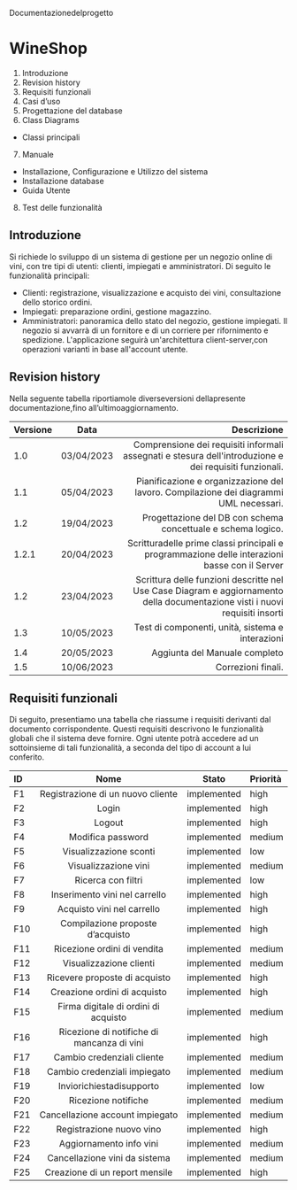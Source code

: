 Documentazionedelprogetto

# WineShop

1. Introduzione
2. Revision history
3. Requisiti funzionali
4. Casi d’uso
5. Progettazione del database
6. Class Diagrams
  * Classi principali
7. Manuale
  * Installazione, Configurazione e Utilizzo del sistema
  * Installazione database
  * Guida Utente
8. Test delle funzionalità

## Introduzione

Si richiede lo sviluppo di un sistema di gestione per un negozio online di vini, con tre tipi di utenti: clienti, impiegati e amministratori. Di seguito le funzionalità principali:
- Clienti: registrazione, visualizzazione e acquisto dei vini, consultazione dello storico ordini.
- Impiegati: preparazione ordini, gestione magazzino.
- Amministratori: panoramica dello stato del negozio, gestione impiegati.
Il negozio si avvarrà di un fornitore e di un corriere per rifornimento e spedizione. L'applicazione seguirà un'architettura client-server,con operazioni varianti in base all'account utente.

## Revision history
Nella seguente tabella riportiamole diverseversioni dellapresente documentazione,fino
all’ultimoaggiornamento.

| Versione | Data       | Descrizione |
| :---     |  :----:    |  ---:  |
| 1.0      | 03/04/2023 | Comprensione dei requisiti informali assegnati e stesura dell'introduzione e dei requisiti funzionali.|
| 1.1      | 05/04/2023 | Pianificazione e organizzazione del lavoro. Compilazione dei diagrammi UML necessari.|
| 1.2      | 19/04/2023 | Progettazione del DB con schema concettuale e schema logico.|
| 1.2.1    | 20/04/2023 | Scritturadelle prime classi principali e programmazione delle interazioni basse con il Server|
| 1.2      | 23/04/2023 | Scrittura delle funzioni descritte nel Use Case Diagram e aggiornamento della documentazione visti i nuovi requisiti insorti|
| 1.3      | 10/05/2023 | Test di componenti, unità, sistema e interazioni|
| 1.4      | 20/05/2023 | Aggiunta del Manuale completo|
| 1.5      | 10/06/2023 | Correzioni finali.|

## Requisiti funzionali

Di seguito, presentiamo una tabella che riassume i requisiti derivanti dal documento corrispondente. Questi requisiti descrivono le funzionalità globali che il sistema deve fornire. Ogni utente potrà accedere ad un sottoinsieme di tali funzionalità, a seconda del tipo di account a lui conferito.

|ID     | Nome | Stato | Priorità |
| :--   | :--: | :--:  | :-- |
|F1     | Registrazione di un nuovo cliente | implemented | high|
|F2 |Login |implemented |high|
|F3 |Logout| implemented| high|
|F4 |Modifica password |implemented| medium|
|F5 |Visualizzazione sconti| implemented| low|
|F6 |Visualizzazione vini |implemented |medium|
|F7 |Ricerca con filtri |implemented| low|
|F8 |Inserimento vini nel carrello| implemented| high|
|F9 |Acquisto vini nel carrello |implemented |high|
|F10|Compilazione proposte d’acquisto| implemented| high|
|F11|Ricezione ordini di vendita | implemented| medium|
|F12|Visualizzazione clienti |implemented |medium|
|F13|Ricevere proposte di acquisto| implemented| high|
|F14|Creazione ordini di acquisto |implemented |high|
|F15|Firma digitale di ordini di acquisto| implemented| medium|
|F16|Ricezione di notifiche di mancanza di vini |implemented |high|
|F17|Cambio credenziali cliente |implemented |medium|
|F18|Cambio credenziali impiegato| implemented| medium|
|F19|Inviorichiestadisupporto |implemented |low|
|F20|Ricezione notifiche| implemented |medium|
|F21|Cancellazione account impiegato| implemented| medium|
|F22|Registrazione nuovo vino |implemented |high|
|F23|Aggiornamento info vini| implemented| medium|
|F24|Cancellazione vini da sistema |implemented |medium|
|F25|Creazione di un report mensile | implemented| high|

